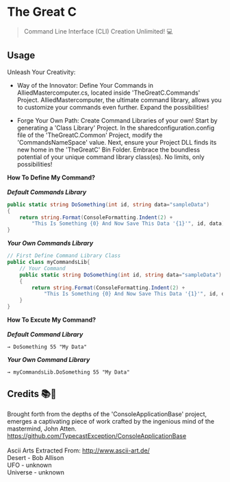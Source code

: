 # The Great C
> Command Line Interface (CLI) Creation Unlimited! 💻

## Usage

Unleash Your Creativity:

* Way of the Innovator: Define Your Commands in AlliedMastercomputer.cs, located inside 'TheGreatC.Commands' Project. AlliedMastercomputer, the ultimate command library, allows you to customize your commands even further. Expand the possibilities!

* Forge Your Own Path: Create Command Libraries of your own! Start by generating a 'Class Library' Project. In the sharedconfiguration.config file of the 'TheGreatC.Common' Project, modify the 'CommandsNameSpace' value. Next, ensure your Project DLL finds its new home in the 'TheGreatC' Bin Folder. Embrace the boundless potential of your unique command library class(es). No limits, only possibilities!

**How To Define My Command?**
</br>
</br>
***Default Commands Library***
</br>

```csharp
public static string DoSomething(int id, string data="sampleData")
{
    return string.Format(ConsoleFormatting.Indent(2) + 
        "This Is Something {0} And Now Save This Data '{1}'", id, data);
}
```

***Your Own Commands Library***
</br>

```csharp
// First Define Command Library Class
public class myCommandsLib{
    // Your Command
    public static string DoSomething(int id, string data="sampleData")
    {
        return string.Format(ConsoleFormatting.Indent(2) + 
            "This Is Something {0} And Now Save This Data '{1}'", id, data);
    }
}
```

**How To Excute My Command?**
</br>
</br>
***Default Command Library***
```
→ DoSomething 55 "My Data"
```
***Your Own Command Library***
```
→ myCommandsLib.DoSomething 55 "My Data"
```

## Credits 📚🔮
Brought forth from the depths of the 'ConsoleApplicationBase' project, emerges a captivating piece of work crafted by the ingenious mind of the mastermind, John Atten.
</br>
 https://github.com/TypecastException/ConsoleApplicationBase
</br>
</br>
Ascii Arts Extracted From: http://www.ascii-art.de/
</br>
Desert - Bob Allison
</br>
UFO - unknown
</br>
Universe - unknown
